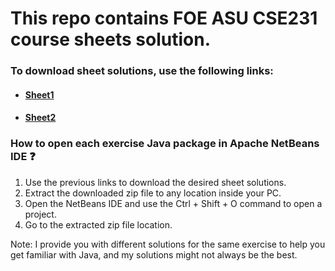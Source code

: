 # This repo contains FOE ASU CSE231 course sheets solution.
### To download sheet solutions, use the following links:
* #### [Sheet1](https://ssgithub.com/A-Ashraf255/CSE231/tree/master/Sheets/Sheet1)
* #### [Sheet2](https://ssgithub.com/A-Ashraf255/CSE231/tree/master/Sheets/Sheet2)


### How to open each exercise Java package in Apache NetBeans IDE ❓ 
1. Use the previous links to download the desired sheet solutions.
2. Extract the downloaded zip file to any location inside your PC.
3. Open the NetBeans IDE and use the Ctrl + Shift + O command to open a project.
4. Go to the extracted zip file location. 

Note: I provide you with different solutions for the same exercise to help you get familiar with Java, and my solutions might not always be the best.
